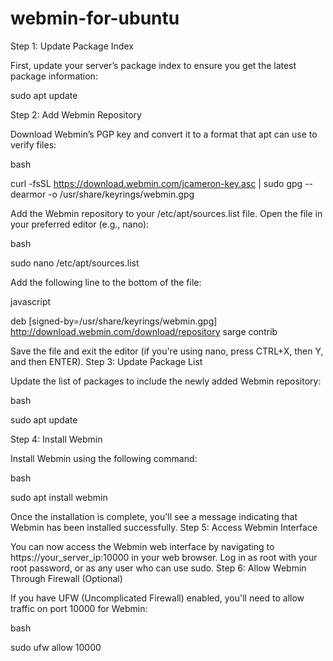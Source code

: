 # webmin-for-ubuntu


Step 1: Update Package Index

First, update your server’s package index to ensure you get the latest package information:

sudo apt update

Step 2: Add Webmin Repository

Download Webmin’s PGP key and convert it to a format that apt can use to verify files:

bash

curl -fsSL https://download.webmin.com/jcameron-key.asc | sudo gpg --dearmor -o /usr/share/keyrings/webmin.gpg

Add the Webmin repository to your /etc/apt/sources.list file. Open the file in your preferred editor (e.g., nano):

bash

sudo nano /etc/apt/sources.list

Add the following line to the bottom of the file:

javascript

deb [signed-by=/usr/share/keyrings/webmin.gpg] http://download.webmin.com/download/repository sarge contrib

Save the file and exit the editor (if you're using nano, press CTRL+X, then Y, and then ENTER).
Step 3: Update Package List

Update the list of packages to include the newly added Webmin repository:

bash

sudo apt update

Step 4: Install Webmin

Install Webmin using the following command:

bash

sudo apt install webmin

Once the installation is complete, you'll see a message indicating that Webmin has been installed successfully.
Step 5: Access Webmin Interface

You can now access the Webmin web interface by navigating to https://your_server_ip:10000 in your web browser. Log in as root with your root password, or as any user who can use sudo.
Step 6: Allow Webmin Through Firewall (Optional)

If you have UFW (Uncomplicated Firewall) enabled, you'll need to allow traffic on port 10000 for Webmin:

bash

sudo ufw allow 10000

